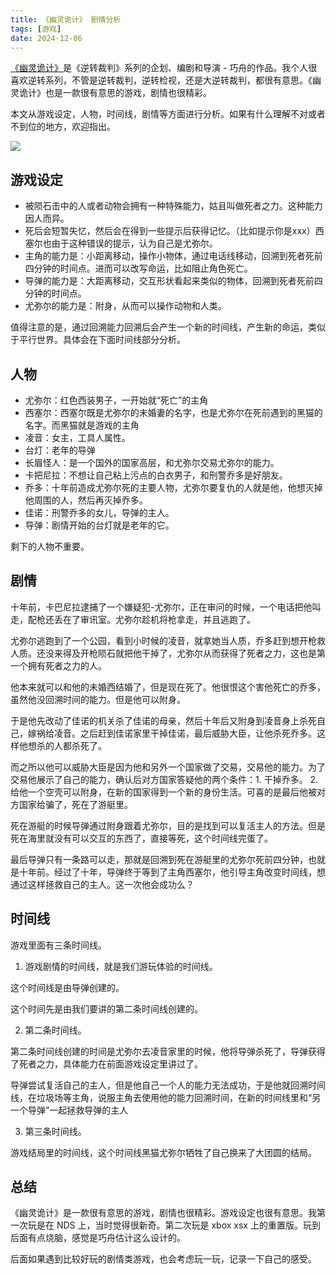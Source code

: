 ```yaml
---
title: 《幽灵诡计》 剧情分析
tags: [游戏]
date: 2024-12-06
---
```


[《幽灵诡计》](https://www.nintendo.com/us/store/products/ghost-trick-phantom-detective-switch/)是《逆转裁判》系列的企划、编剧和导演 - 巧舟的作品。我个人很喜欢逆转系列，不管是逆转裁判，逆转检视，还是大逆转裁判，都很有意思。《幽灵诡计》也是一款很有意思的游戏，剧情也很精彩。

本文从游戏设定，人物，时间线，剧情等方面进行分析。如果有什么理解不对或者不到位的地方，欢迎指出。

![](https://p.ipic.vip/l47aq7.png)

<!-- more -->

## 游戏设定

- 被陨石击中的人或者动物会拥有一种特殊能力，姑且叫做死者之力。这种能力因人而异。
- 死后会短暂失忆，然后会在得到一些提示后获得记忆。（比如提示你是xxx）西塞尔也由于这种错误的提示，认为自己是尤弥尔。
- 主角的能力是：小距离移动，操作小物体，通过电话线移动，回溯到死者死前四分钟的时间点。进而可以改写命运，比如阻止角色死亡。
- 导弹的能力是：大距离移动，交互形状看起来类似的物体，回溯到死者死前四分钟的时间点。
- 尤弥尔的能力是：附身，从而可以操作动物和人类。

值得注意的是，通过回溯能力回溯后会产生一个新的时间线，产生新的命运，类似于平行世界。具体会在下面时间线部分分析。

## 人物

- 尤弥尔：红色西装男子，一开始就“死亡”的主角
- 西塞尔：西塞尔既是尤弥尔的未婚妻的名字，也是尤弥尔在死前遇到的黑猫的名字。而黑猫就是游戏的主角
- 凌音：女主，工具人属性。
- 台灯：老年的导弹
- 长眉怪人：是一个国外的国家高层，和尤弥尔交易尤弥尔的能力。
- 卡把尼拉：不想让自己粘上污点的白衣男子，和刑警乔多是好朋友。
- 乔多：十年前造成尤弥尔死的主要人物，尤弥尔要复仇的人就是他，他想灭掉他周围的人，然后再灭掉乔多。
- 佳诺：刑警乔多的女儿，导弹的主人。
- 导弹：剧情开始的台灯就是老年的它。

剩下的人物不重要。

## 剧情

十年前，卡巴尼拉逮捕了一个嫌疑犯-尤弥尔，正在审问的时候，一个电话把他叫走，配枪还丢在了审讯室。尤弥尔趁机将枪拿走，并且逃跑了。

尤弥尔逃跑到了一个公园，看到小时候的凌音，就拿她当人质，乔多赶到想开枪救人质。还没来得及开枪陨石就把他干掉了，尤弥尔从而获得了死者之力，这也是第一个拥有死者之力的人。

他本来就可以和他的未婚西结婚了，但是现在死了。他很恨这个害他死亡的乔多，虽然他没回溯时间的能力。但是他可以附身。

于是他先改动了佳诺的机关杀了佳诺的母亲，然后十年后又附身到凌音身上杀死自己，嫁祸给凌音。之后赶到佳诺家里干掉佳诺，最后威胁大臣，让他杀死乔多。这样他想杀的人都杀死了。

而之所以他可以威胁大臣是因为他和另外一个国家做了交易，交易他的能力。为了交易他展示了自己的能力，确认后对方国家答疑他的两个条件：1. 干掉乔多。 2. 给他一个空壳可以附身，在新的国家得到一个新的身份生活。可喜的是最后他被对方国家给骗了，死在了游艇里。

死在游艇的时候导弹通过附身跟着尤弥尔，目的是找到可以复活主人的方法。但是死在海里就没有可以交互的东西了，直接等死，这个时间线完蛋了。

最后导弹只有一条路可以走，那就是回溯到死在游艇里的尤弥尔死前四分钟，也就是十年前。经过了十年，导弹终于等到了主角西塞尔，他引导主角改变时间线，想通过这样拯救自己的主人。这一次他会成功么？

## 时间线

游戏里面有三条时间线。

1. 游戏剧情的时间线，就是我们游玩体验的时间线。

这个时间线是由导弹创建的。


这个时间先是由我们要讲的第二条时间线创建的。

2. 第二条时间线。

第二条时间线创建的时间是尤弥尔去凌音家里的时候，他将导弹杀死了，导弹获得了死者之力，具体能力在前面游戏设定里讲过了。

导弹尝试复活自己的主人，但是他自己一个人的能力无法成功，于是他就回溯时间线，在垃圾场等主角，说服主角去使用他的能力回溯时间，在新的时间线里和“另一个导弹”一起拯救导弹的主人

3. 第三条时间线。

游戏结局里的时间线，这个时间线黑猫尤弥尔牺牲了自己换来了大团圆的结局。

## 总结

《幽灵诡计》是一款很有意思的游戏，剧情也很精彩。游戏设定也很有意思。我第一次玩是在 NDS 上，当时觉得很新奇。第二次玩是 xbox xsx 上的重置版。玩到后面有点烧脑，感觉是巧舟估计这么设计的。

后面如果遇到比较好玩的剧情类游戏，也会考虑玩一玩，记录一下自己的感受。
